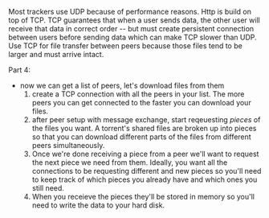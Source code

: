 Most trackers use UDP because of performance reasons. Http is build on top of TCP.
TCP guarantees that when a user sends data, the other user will receive that data in correct order -- but must create persistent connection between users before sending data which can make TCP slower than UDP.
Use TCP for file transfer between peers because those files tend to be larger and must arrive intact.

Part 4:
- now we can get a list of peers, let's download files from them
    1. create a TCP connection with all the peers in your list. The more peers you can get connected to the faster you can download your files.
    2. after peer setup with message exchange, start reqeuesting _pieces_ of the files you want. A torrent's shared files are broken up into pieces so that you can download different parts of the files from different peers simultaneously.
    3. Once we're done receiving a piece from a peer we'll want to request the next piece we need from them. Ideally, you want all the connections to be requesting different and new pieces so you'll need to keep track of which pieces you already have and which ones you still need.
    4. When you receieve the pieces they'll be stored in memory so you'll need to write the data to your hard disk. 


